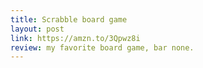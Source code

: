 ```yaml
---
title: Scrabble board game
layout: post
link: https://amzn.to/3Qpwz8i
review: my favorite board game, bar none.
---
```

